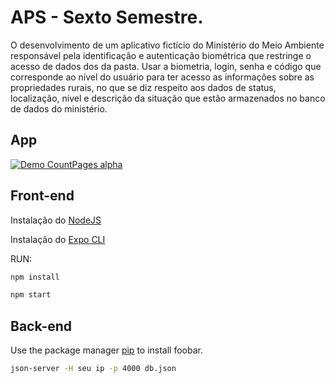 # APS - Sexto Semestre.

O desenvolvimento de um aplicativo fictício do Ministério do Meio Ambiente responsável pela identificação e autenticação biométrica que restringe o acesso de dados dos da pasta.
Usar a biometria, login, senha e código que corresponde ao nível do usuário para ter acesso as informações sobre as propriedades rurais, no que se diz respeito aos dados de status, localização, nível e descrição da situação que estão armazenados no banco de dados do ministério.

## App

[![Demo CountPages alpha](https://share.gifyoutube.com/KzB6Gb.gif)](https://www.youtube.com/watch?v=ua6CmXjUWuE)


## Front-end

Instalação do [NodeJS](https://nodejs.org/en/) 

Instalação do [Expo CLI](https://reactnative.dev/docs/environment-setup) 

RUN:

```bash
npm install
```

```bash
npm start
```

## Back-end

Use the package manager [pip](https://pip.pypa.io/en/stable/) to install foobar.

```bash
json-server -H seu ip -p 4000 db.json
```

